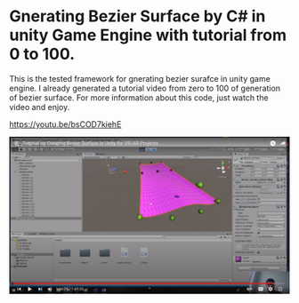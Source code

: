 # Gnerating Bezier Surface by C# in unity Game Engine with tutorial from 0 to 100.

This is the tested framework for gnerating bezier surafce in unity game engine. I already generated a tutorial video from zero to 100 of generation of bezier surface. For more information about this code, just watch the video and enjoy.

https://youtu.be/bsCOD7kiehE




![Gnerating Bezier Surface by C# in unity Game Engine with tutorial from 0 to 100](https://github.com/MohammadCGRE/Generating-Bezier-Surface-in-Unity-Game-Engine/blob/main/surface.jpg)
